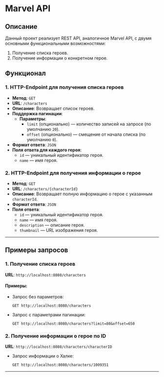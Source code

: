 # Marvel API

## Описание
Данный проект реализует REST API, аналогичное Marvel API, с двумя основными функциональными возможностями:
1. Получение списка героев.
2. Получение информации о конкретном герое.

## Функционал

### 1. HTTP-Endpoint для получения списка героев
- **Метод**: `GET`
- **URL**: `/characters`
- **Описание**: Возвращает список героев.
- **Поддержка пагинации**:
  - **Параметры**:
    - `limit` (опционально) — количество записей на запросе (по умолчанию `20`).
    - `offset` (опционально) — смещение от начала списка (по умолчанию `0`).
- **Формат ответа**: `JSON`
- **Поля ответа для каждого героя**:
  - `id` — уникальный идентификатор героя.
  - `name` — имя героя.

### 2. HTTP-Endpoint для получения информации о герое
- **Метод**: `GET`
- **URL**: `/characters/{characterId}`
- **Описание**: Возвращает полную информацию о герое с указанным `characterId`.
- **Формат ответа**: `JSON`
- **Поля ответа**:
  - `id` — уникальный идентификатор героя.
  - `name` — имя героя.
  - `description` — описание героя.
  - `thumbnail` — URL изображения героя.

---

## Примеры запросов

### 1. Получение списка героев
**URL**: `http://localhost:8080/characters`

#### Примеры:
- Запрос без параметров:
  ```http
  GET http://localhost:8080/characters
- Запрос с параметрами пагинации:
  ```http
  GET http://localhost:8080/characters?limit=80&offset=650

### 2. Получение информации о герое по ID
**URL**: `http://localhost:8080/characters/characterID`
- Запрос информации о Халке:
  ```http
  GET http://localhost:8080/characters/1009351

---
